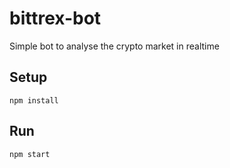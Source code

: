 # bittrex-bot
Simple bot to analyse the crypto market in realtime

## Setup
```
npm install
```

## Run
```
npm start
```
